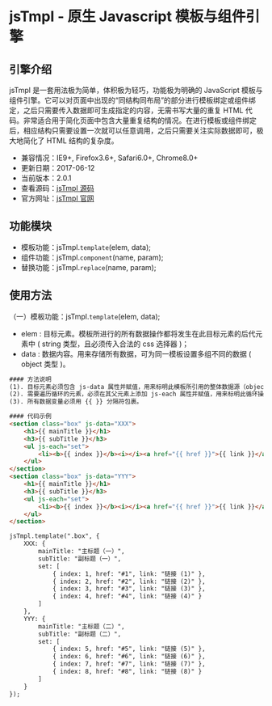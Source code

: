jsTmpl - 原生 Javascript 模板与组件引擎
==
引擎介绍
--
jsTmpl 是一套用法极为简单，体积极为轻巧，功能极为明确的 JavaScript 模板与组件引擎。它可以对页面中出现的“同结构同布局”的部分进行模板绑定或组件绑定，之后只需要传入数据即可生成指定的内容，无需书写大量的重复 HTML 代码。非常适合用于简化页面中包含大量重复结构的情况。在进行模板或组件绑定后，相应结构只需要设置一次就可以任意调用，之后只需要关注实际数据即可，极大地简化了 HTML 结构的复杂度。
* 兼容情况：IE9+, Firefox3.6+, Safari6.0+, Chrome8.0+
* 更新日期：2017-06-12
* 当前版本：2.0.1
* 查看源码：[jsTmpl 源码](http://jstmpl.applinzi.com/code/version/2.0.1/jstmpl-2.0.1.js) 
* 官方网址：[jsTmpl 官网](http://jstmpl.applinzi.com/) <br>

功能模块
--
* 模板功能：jsTmpl.`template`(elem, data);
* 组件功能：jsTmpl.`component`(name, param);
* 替换功能：jsTmpl.`replace`(name, param); <br>

使用方法
--
（一）模板功能：jsTmpl.`template`(elem, data);
* elem : 目标元素。模板所进行的所有数据操作都将发生在此目标元素的后代元素中 ( string 类型，且必须传入合法的 css 选择器 )；
* data : 数据内容。用来存储所有数据，可为同一模板设置多组不同的数据 ( object 类型 )。
```Html
#### 方法说明
(1). 目标元素必须包含 js-data 属性并赋值，用来标明此模板所引用的整体数据源（object 类型）；
(2). 需要遍历循环的元素，必须在其父元素上添加 js-each 属性并赋值，用来标明此循环操作所引用的内部数据源（array 类型）；
(3). 所有数据变量必须用 {{ }} 分隔符包裹。

#### 代码示例
<section class="box" js-data="XXX">
    <h1>{{ mainTitle }}</h1>
    <h3>{{ subTitle }}</h3>
    <ul js-each="set">
        <li><b>{{ index }}</b><i></i><a href="{{ href }}">{{ link }}</a></li>
    </ul>
</section>
<section class="box" js-data="YYY">
    <h1>{{ mainTitle }}</h1>
    <h3>{{ subTitle }}</h3>
    <ul js-each="set">
        <li><b>{{ index }}</b><i></i><a href="{{ href }}">{{ link }}</a></li>
    </ul>
</section>

jsTmpl.template(".box", {
    XXX: {
        mainTitle: "主标题（一）",
        subTitle: "副标题（一）",
        set: [
            { index: 1, href: "#1", link: "链接 (1)" },
            { index: 2, href: "#2", link: "链接 (2)" },
            { index: 3, href: "#3", link: "链接 (3)" },
            { index: 4, href: "#4", link: "链接 (4)" }
        ]
    },
    YYY: {
        mainTitle: "主标题（二）",
        subTitle: "副标题（二）",
        set: [
            { index: 5, href: "#5", link: "链接 (5)" },
            { index: 6, href: "#6", link: "链接 (6)" },
            { index: 7, href: "#7", link: "链接 (7)" },
            { index: 8, href: "#8", link: "链接 (8)" }
        ]
    }
});
```
